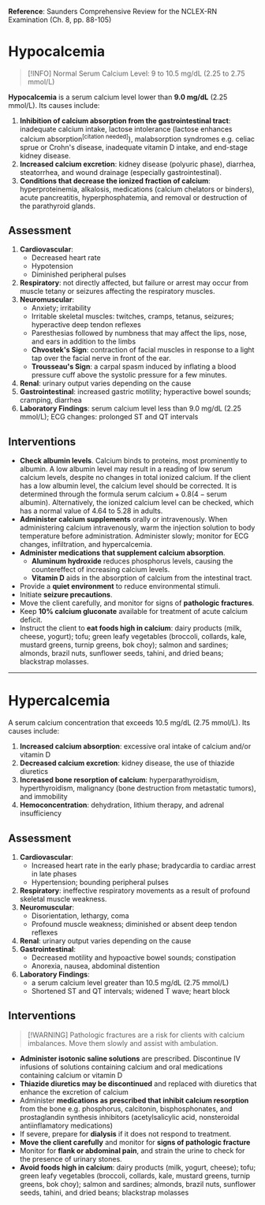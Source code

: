 **Reference**: Saunders Comprehensive Review for the NCLEX-RN Examination (Ch. 8, pp. 88-105)

# Hypocalcemia
>[!INFO] Normal Serum Calcium Level: 9 to 10.5 mg/dL (2.25 to 2.75 mmol/L)

**Hypocalcemia** is a serum calcium level lower than **9.0 mg/dL** (2.25 mmol/L). Its causes include:
1. **Inhibition of calcium absorption from the gastrointestinal tract**: inadequate calcium intake, lactose intolerance (lactose enhances calcium absorption<sup>[citation needed]</sup>), malabsorption syndromes e.g. celiac sprue or Crohn's disease, inadequate vitamin D intake, and end-stage kidney disease.
2. **Increased calcium excretion**: kidney disease (polyuric phase), diarrhea, steatorrhea, and wound drainage (especially gastrointestinal).
3. **Conditions that decrease the ionized fraction of calcium**: hyperproteinemia, alkalosis, medications (calcium chelators or binders), acute pancreatitis, hyperphosphatemia, and removal or destruction of the parathyroid glands.
## Assessment
1. **Cardiovascular**:
	- Decreased heart rate
	- Hypotension
	- Diminished peripheral pulses
2. **Respiratory**: not directly affected, but failure or arrest may occur from muscle tetany or seizures affecting the respiratory muscles.
3. **Neuromuscular**:
	- Anxiety; irritability
	- Irritable skeletal muscles: twitches, cramps, tetanus, seizures; hyperactive deep tendon reflexes
	- Paresthesias followed by numbness that may affect the lips, nose, and ears in addition to the limbs
	- **Chvostek's Sign**: contraction of facial muscles in response to a light tap over the facial nerve in front of the ear.
	- **Trousseau's Sign**: a carpal spasm induced by inflating a blood pressure cuff above the systolic pressure for a few minutes.
4. **Renal**: urinary output varies depending on the cause
5. **Gastrointestinal**: increased gastric motility; hyperactive bowel sounds; cramping, diarrhea
6. **Laboratory Findings**: serum calcium level less than 9.0 mg/dL (2.25 mmol/L); ECG changes: prolonged ST and QT intervals
## Interventions
- **Check albumin levels**. Calcium binds to proteins, most prominently to albumin. A low albumin level may result in a reading of low serum calcium levels, despite no changes in total ionized calcium. If the client has a low albumin level, the calcium level should be corrected. It is determined through the formula $\text{serum calcium}+0.8(4-\text{serum albumin})$. Alternatively, the ionized calcium level can be checked, which has a normal value of 4.64 to 5.28 in adults.
- **Administer calcium supplements** orally or intravenously. When administering calcium intravenously, warm the injection solution to body temperature before administration. Administer slowly; monitor for ECG changes, infiltration, and hypercalcemia.
- **Administer medications that supplement calcium absorption**.
	- **Aluminum hydroxide** reduces phosphorus levels, causing the countereffect of increasing calcium levels.
	- **Vitamin D** aids in the absorption of calcium from the intestinal tract.
- Provide a **quiet environment** to reduce environmental stimuli.
- Initiate **seizure precautions**.
- Move the client carefully, and monitor for signs of **pathologic fractures**.
- Keep **10% calcium gluconate** available for treatment of acute calcium deficit.
- Instruct the client to **eat foods high in calcium**: dairy products (milk, cheese, yogurt); tofu; green leafy vegetables (broccoli, collards, kale, mustard greens, turnip greens, bok choy); salmon and sardines; almonds, brazil nuts, sunflower seeds, tahini, and dried beans; blackstrap molasses.
___
# Hypercalcemia
A serum calcium concentration that exceeds 10.5 mg/dL (2.75 mmol/L). Its causes include:
1. **Increased calcium absorption**: excessive oral intake of calcium and/or vitamin D
2. **Decreased calcium excretion**: kidney disease, the use of thiazide diuretics
3. **Increased bone resorption of calcium**: hyperparathyroidism, hyperthyroidism, malignancy (bone destruction from metastatic tumors), and immobility
4. **Hemoconcentration**: dehydration, lithium therapy, and adrenal insufficiency
## Assessment
1. **Cardiovascular**:
	- Increased heart rate in the early phase; bradycardia to cardiac arrest in late phases
	- Hypertension; bounding peripheral pulses
2. **Respiratory**: ineffective respiratory movements as a result of profound skeletal muscle weakness.
3. **Neuromuscular**:
	- Disorientation, lethargy, coma
	- Profound muscle weakness; diminished or absent deep tendon reflexes
4. **Renal**: urinary output varies depending on the cause
5. **Gastrointestinal**:
	- Decreased motility and hypoactive bowel sounds; constipation
	- Anorexia, nausea, abdominal distention
6. **Laboratory Findings**:
	- a serum calcium level greater than 10.5 mg/dL (2.75 mmol/L)
	- Shortened ST and QT intervals; widened T wave; heart block
## Interventions
>[!WARNING] Pathologic fractures are a risk for clients with calcium imbalances. Move them slowly and assist with ambulation.
- **Administer isotonic saline solutions** are prescribed. Discontinue IV infusions of solutions containing calcium and oral medications containing calcium or vitamin D
- **Thiazide diuretics may be discontinued** and replaced with diuretics that enhance the excretion of calcium
- Administer **medications as prescribed that inhibit calcium resorption** from the bone e.g. phosphorus, calcitonin, bisphosphonates, and prostaglandin synthesis inhibitors (acetylsalicylic acid, nonsteroidal antiinflamatory medications)
- If severe, prepare for **dialysis** if it does not respond to treatment.
- **Move the client carefully** and monitor for **signs of pathologic fracture**
- Monitor for **flank or abdominal pain**, and strain the urine to check for the presence of urinary stones.
- **Avoid foods high in calcium**: dairy products (milk, yogurt, cheese); tofu; green leafy vegetables (broccoli, collards, kale, mustard greens, turnip greens, bok choy); salmon and sardines; almonds, brazil nuts, sunflower seeds, tahini, and dried beans; blackstrap molasses